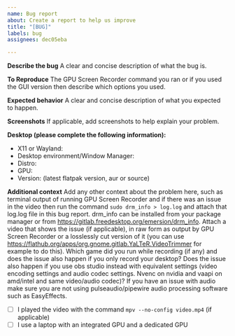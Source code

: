 ```yaml
---
name: Bug report
about: Create a report to help us improve
title: "[BUG]"
labels: bug
assignees: dec05eba

---
```


**Describe the bug**
A clear and concise description of what the bug is.

**To Reproduce**
The GPU Screen Recorder command you ran or if you used the GUI version then describe which options you used.

**Expected behavior**
A clear and concise description of what you expected to happen.

**Screenshots**
If applicable, add screenshots to help explain your problem.

**Desktop (please complete the following information):**
 - X11 or Wayland:
- Desktop environment/Window Manager:
 - Distro:
 - GPU:
 - Version: (latest flatpak version, aur or source)

**Additional context**
Add any other context about the problem here, such as terminal output of running GPU Screen Recorder and if there was an issue in the video then run the command `sudo drm_info > log.log` and attach that log.log file in this bug report. drm_info can be installed from your package manager or from https://gitlab.freedesktop.org/emersion/drm_info.
Attach a video that shows the issue (if applicable), in raw form as output by GPU Screen Recorder or a losslessly cut version of it (you can use https://flathub.org/apps/org.gnome.gitlab.YaLTeR.VideoTrimmer for example to do this).
Which game did you run while recording (if any) and does the issue also happen if you only record your desktop?
Does the issue also happen if you use obs studio instead with equivalent settings (video encoding settings and audio codec settings. Nvenc on nvidia and vaapi on amd/intel and same video/audio codec)?
If you have an issue with audio make sure you are not using pulseaudio/pipewire audio processing software such as EasyEffects.

- [ ] I played the video with the command `mpv --no-config video.mp4` (if applicable)
- [ ] I use a laptop with an integrated GPU and a dedicated GPU

